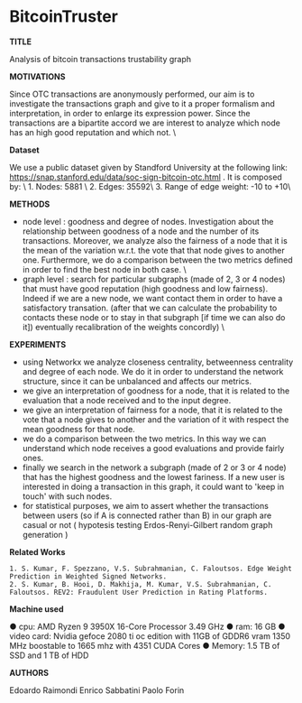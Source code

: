 # BitcoinTruster

**TITLE**

Analysis of bitcoin transactions trustability graph

**MOTIVATIONS**

Since OTC transactions are anonymously performed, our aim is to investigate the transactions graph and give to it a proper formalism and interpretation, in order to enlarge its expression power. Since the transactions are a bipartite accord we are interest to analyze which node has an high good reputation and which not. \\

**Dataset**

We use a public dataset given by Standford University at the following link: <https://snap.stanford.edu/data/soc-sign-bitcoin-otc.html> .
It is composed by: \\
    1. Nodes: 5881 \\
    2. Edges: 35592\\
    3. Range of edge weight: -10 to +10\\

**METHODS**

- node level : goodness and degree of nodes. Investigation about the relationship between goodness of a node and the number of its transactions. Moreover, we analyze also the fairness of a node that it is the mean of the variation w.r.t. the vote that that node gives to another one. Furthermore, we do a comparison between the two metrics defined in order to find the best node in both case. \\
- graph level : search for particular subgraphs (made of 2, 3 or 4 nodes) that must have good reputation (high goodness and low fairness). Indeed if we are a new node, we want contact them in order to have a satisfactory transation. (after that we can calculate the probability to contacts these node or to stay in that subgraph [if time we can also do it]) eventually recalibration of the weights concordly) \\

**EXPERIMENTS**

- using Networkx we analyze closeness centrality, betweenness centrality and degree of each node. We do it in order to understand the network structure, since it can be unbalanced and affects our metrics.
- we give an interpretation of goodness for a node, that it is related to the evaluation that a node received and to the input degree.
- we give an interpretation of fairness for a node, that it is related to the vote that a node gives to another and the variation of it with respect the mean goodness for that node.
- we do a comparison between the two metrics. In this way we can understand which node receives a good evaluations and provide fairly ones.
- finally we search in the network a subgraph (made of 2 or 3 or 4 node) that has the highest goodness and the lowest fariness. If a new user is interested in doing a transaction in this graph, it could want to 'keep in touch' with such nodes.
- for statistical purposes, we aim to assert whether the transactions between users (so if A is connected rather than B) in our graph are casual or not ( hypotesis testing Erdos-Renyi-Gilbert random graph generation )

**Related Works**

    1. S. Kumar, F. Spezzano, V.S. Subrahmanian, C. Faloutsos. Edge Weight Prediction in Weighted Signed Networks.
    2. S. Kumar, B. Hooi, D. Makhija, M. Kumar, V.S. Subrahmanian, C. Faloutsos. REV2: Fraudulent User Prediction in Rating Platforms.

**Machine used**

● cpu: AMD Ryzen 9 3950X 16-Core Processor 3.49 GHz
● ram: 16 GB
● video card: Nvidia gefoce 2080 ti oc edition with 11GB of
GDDR6 vram 1350 MHz boostable to 1665 mhz with 4351
CUDA Cores
● Memory: 1.5 TB of SSD and 1 TB of HDD

**AUTHORS**

Edoardo Raimondi
Enrico Sabbatini
Paolo Forin

